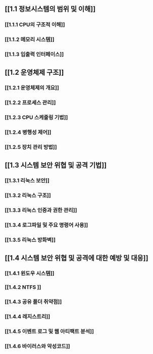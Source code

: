 ## [[1.1 정보시스템의 범위 및 이해]]
### [[1.1.1 CPU의 구조적 이해]]
### [[1.1.2 메모리 시스템]]
### [[1.1.3 입출력 인터페이스]]
## [[1.2 운영체제 구조]]
### [[1.2.1 운영체제의 개요]]
### [[1.2.2 프로세스 관리]]
### [[1.2.3 CPU 스케줄링 기법]]
### [[1.2.4 병행성 제어]]
### [[1.2.5 장치 관리 방법]]
## [[1.3 시스템 보안 위협 및 공격 기법]]
### [[1.3.1 리눅스 보안]]
### [[1.3.2 리눅스 구조]]
### [[1.3.3 리눅스 인증과 권한 관리]]
### [[1.3.4 로그파일 및 주요 명령어 사용]]
### [[1.3.5 리눅스 방화벽]]
## [[1.4 시스템 보안 위협 및 공격에 대한 예방 및 대응]]
### [[1.4.1 윈도우 시스템]]
### [[1.4.2 NTFS ]]
### [[1.4.3 공유 폴더 취약점]]
### [[1.4.4 레지스트리]]
### [[1.4.5 이벤트 로그 및 웹 아티팩트 분석]]
### [[1.4.6 바이러스와 악성코드]]
